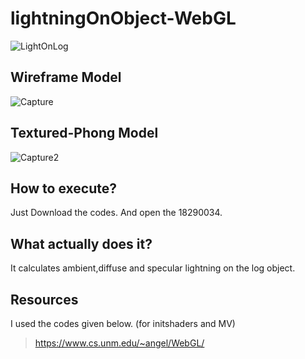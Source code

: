 # lightningOnObject-WebGL

![LightOnLog](https://media3.giphy.com/media/wDtgocehpUGzYXrNk0/giphy.gif?cid=790b7611c7c5f5a1fcf65b2ab5f01671cf2e9e724bca7978&rid=giphy.gif&ct=g)


##                        Wireframe Model
![Capture](https://user-images.githubusercontent.com/43934894/104829920-e7f09680-5889-11eb-83da-9c0f3960f4cc.JPG)
##                        Textured-Phong Model
![Capture2](https://user-images.githubusercontent.com/43934894/104829921-eaeb8700-5889-11eb-9407-c835bfceb33a.JPG)



## How to execute?
Just Download the codes. 
And open the 18290034.



## What actually does it?

It calculates ambient,diffuse and specular lightning on the log object.



## Resources

I used the codes given below. (for initshaders and MV)
> https://www.cs.unm.edu/~angel/WebGL/

